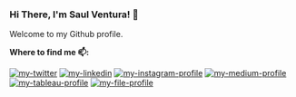 ###  Hi There, I'm Saul Ventura! 👋

Welcome to my Github profile.

**Where to find me 📫:**
<p align="left"> 
<a href="https://twitter.com/saul_ventura__"><img src="https://img.shields.io/static/v1?label=&labelColor=505050&message=twitter&?style=flat&color=1DA1F2&logo=twitter" alt="my-twitter"/></a>
<a href="https://www.linkedin.com/in/saul-ventura/"><img src="https://img.shields.io/static/v1?label=&labelColor=505050&message=linkedin&style=flat&color=0077B5&logo=linkedin" alt="my-linkedin"/></a>
<a href="https://www.instagram.com/saul_ventura__/"><img src="https://img.shields.io/static/v1?label=&labelColor=505050&message=instagram&style=flat&color=red&logo=instagram" alt="my-instagram-profile"/></a>
<a href="https://medium.com/@saul.ventura"><img src="https://img.shields.io/static/v1?label=&labelColor=505050&message=medium&style=flat&color=12100E&logo=medium" alt="my-medium-profile"/></a>
<a href="https://public.tableau.com/profile/saul.ventura#!/"><img src="https://img.shields.io/static/v1?label=&labelColor=505050&message=tableau&style=flat&color=inactive&logo=tableau" alt="my-tableau-profile"/></a>  
<a href="https://www.credly.com/users/saul-ventura/badges"><img src="https://img.shields.io/static/v1?label=&labelColor=orange&message=badges&style=flat&color=red&logo=files" alt="my-file-profile"/></a>  
  
  
  
  
  
  
</p>
